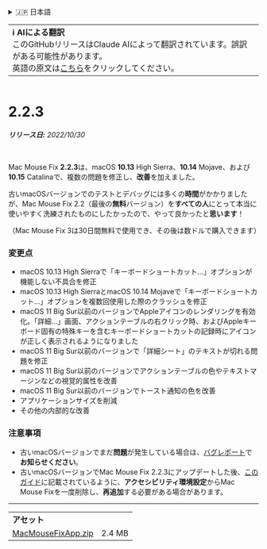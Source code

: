 <details>
<summary>🇯🇵 日本語</summary>

[🇬🇧 English (GitHub)](https://github.com/noah-nuebling/mac-mouse-fix/releases/tag/2.2.3)\
[🇦🇩 Català](https://redirect.macmousefix.com/?target=mmf-release&tag=2.2.3&locale=ca)\
[🇩🇪 Deutsch](https://redirect.macmousefix.com/?target=mmf-release&tag=2.2.3&locale=de)\
[🇪🇸 Español](https://redirect.macmousefix.com/?target=mmf-release&tag=2.2.3&locale=es)\
[🇫🇷 Français](https://redirect.macmousefix.com/?target=mmf-release&tag=2.2.3&locale=fr)\
[🇮🇩 Indonesia](https://redirect.macmousefix.com/?target=mmf-release&tag=2.2.3&locale=id)\
[🇮🇹 Italiano](https://redirect.macmousefix.com/?target=mmf-release&tag=2.2.3&locale=it)\
[🇭🇺 Magyar](https://redirect.macmousefix.com/?target=mmf-release&tag=2.2.3&locale=hu)\
[🇳🇱 Nederlands](https://redirect.macmousefix.com/?target=mmf-release&tag=2.2.3&locale=nl)\
[🇵🇱 Polski](https://redirect.macmousefix.com/?target=mmf-release&tag=2.2.3&locale=pl)\
[🇧🇷 Português (Brasil)](https://redirect.macmousefix.com/?target=mmf-release&tag=2.2.3&locale=pt-BR)\
[🇵🇹 Português (Portugal)](https://redirect.macmousefix.com/?target=mmf-release&tag=2.2.3&locale=pt-PT)\
[🇷🇴 Română](https://redirect.macmousefix.com/?target=mmf-release&tag=2.2.3&locale=ro)\
[🇸🇪 Svenska](https://redirect.macmousefix.com/?target=mmf-release&tag=2.2.3&locale=sv)\
[🇻🇳 Tiếng Việt](https://redirect.macmousefix.com/?target=mmf-release&tag=2.2.3&locale=vi)\
[🇹🇷 Türkçe](https://redirect.macmousefix.com/?target=mmf-release&tag=2.2.3&locale=tr)\
[🇨🇿 Čeština](https://redirect.macmousefix.com/?target=mmf-release&tag=2.2.3&locale=cs)\
[🇬🇷 Ελληνικά](https://redirect.macmousefix.com/?target=mmf-release&tag=2.2.3&locale=el)\
[🇷🇺 Русский](https://redirect.macmousefix.com/?target=mmf-release&tag=2.2.3&locale=ru)\
[🇺🇦 Українська](https://redirect.macmousefix.com/?target=mmf-release&tag=2.2.3&locale=uk)\
[🇮🇱 עברית](https://redirect.macmousefix.com/?target=mmf-release&tag=2.2.3&locale=he)\
[🇸🇦 العربية](https://redirect.macmousefix.com/?target=mmf-release&tag=2.2.3&locale=ar)\
[🇮🇳 हिन्दी](https://redirect.macmousefix.com/?target=mmf-release&tag=2.2.3&locale=hi)\
[🇹🇭 ไทย](https://redirect.macmousefix.com/?target=mmf-release&tag=2.2.3&locale=th)\
[🇨🇳 中文 (简体)](https://redirect.macmousefix.com/?target=mmf-release&tag=2.2.3&locale=zh-Hans)\
[🇨🇳 中文 (繁體)](https://redirect.macmousefix.com/?target=mmf-release&tag=2.2.3&locale=zh-Hant)\
[🇭🇰 中文（香港)](https://redirect.macmousefix.com/?target=mmf-release&tag=2.2.3&locale=zh-HK)\
**🇯🇵 日本語**\
[🇰🇷 한국어](https://redirect.macmousefix.com/?target=mmf-release&tag=2.2.3&locale=ko)\
[Help translate Mac Mouse Fix to different languages!](https://github.com/noah-nuebling/mac-mouse-fix/discussions/731)
</details>
<table align=><td>
<b>ℹ️ AIによる翻訳</b><br>
このGitHubリリースはClaude AIによって翻訳されています。誤訳がある可能性があります。<br>
英語の原文は<a href="https://github.com/noah-nuebling/mac-mouse-fix/releases/tag/2.2.3">こちら</a>をクリックしてください。
</td></table>

<table></table>

# 2.2.3
***リリース日:** 2022/10/30*

<br>

Mac Mouse Fix **2.2.3**は、macOS **10.13** High Sierra、**10.14** Mojave、および**10.15** Catalinaで、複数の問題を修正し、**改善**を加えました。

古いmacOSバージョンでのテストとデバッグには多くの**時間**がかかりましたが、Mac Mouse Fix 2.2（最後の**無料**バージョン）を**すべての人**にとって本当に使いやすく洗練されたものにしたかったので、やって良かったと**思います**！

（Mac Mouse Fix 3は30日間無料で使用でき、その後は数ドルで購入できます）

### 変更点

- macOS 10.13 High Sierraで「キーボードショートカット...」オプションが機能しない不具合を修正
- macOS 10.13 High SierraとmacOS 10.14 Mojaveで「キーボードショートカット...」オプションを複数回使用した際のクラッシュを修正
- macOS 11 Big Sur以前のバージョンでAppleアイコンのレンダリングを有効化。「詳細...」画面、アクションテーブルの右クリック時、およびAppleキーボード固有の特殊キーを含むキーボードショートカットの記録時にアイコンが正しく表示されるようになりました
- macOS 11 Big Sur以前のバージョンで「詳細シート」のテキストが切れる問題を修正
- macOS 11 Big Sur以前のバージョンでアクションテーブルの色やテキストマージンなどの視覚的属性を改善
- macOS 11 Big Sur以前のバージョンでトースト通知の色を改善
- アプリケーションサイズを削減
- その他の内部的な改善

### 注意事項

- 古いmacOSバージョンでまだ**問題**が発生している場合は、[バグレポート](https://noah-nuebling.github.io/mac-mouse-fix-feedback-assistant/?type=bug-report)で**お知らせください**。
- 古いmacOSバージョンでMac Mouse Fix 2.2.3にアップデートした後、[このガイド](https://github.com/noah-nuebling/mac-mouse-fix/discussions/101)に記載されているように、**アクセシビリティ環境設定**からMac Mouse Fixを一度削除し、**再追加**する必要がある場合があります。

---

<table align="start">
<tr>
    <td colspan=2>
        <b>アセット</b>
    </td>
</tr>
<tr>
    <td><a href="https://github.com/noah-nuebling/mac-mouse-fix/releases/download/2.2.3/MacMouseFixApp.zip">MacMouseFixApp.zip</a></td>
    <td>2.4 MB</td>
</tr>
</table>